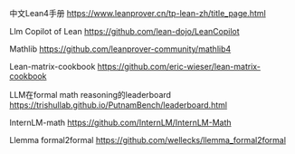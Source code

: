 中文Lean4手册 https://www.leanprover.cn/tp-lean-zh/title_page.html

Llm Copilot of Lean https://github.com/lean-dojo/LeanCopilot

Mathlib https://github.com/leanprover-community/mathlib4  

Lean-matrix-cookbook https://github.com/eric-wieser/lean-matrix-cookbook

LLM在formal math reasoning的leaderboard https://trishullab.github.io/PutnamBench/leaderboard.html

InternLM-math https://github.com/InternLM/InternLM-Math

Llemma formal2formal https://github.com/wellecks/llemma_formal2formal